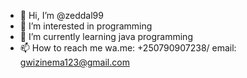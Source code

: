 - 👋 Hi, I’m @zeddal99
- 👀 I’m interested in programming
- 🌱 I’m currently learning java programming
- 📫 How to reach me  wa.me: +250790907238/ email: gwizinema123@gmail.com  

<!---
zeddal99/zeddal99 is a ✨ special ✨ repository because its `README.md` (this file) appears on your GitHub profile.
You can click the Preview link to take a look at your changes.
--->
